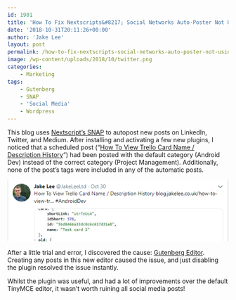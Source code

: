 ```yaml
---
id: 1901
title: 'How To Fix Nextscripts&#8217; Social Networks Auto-Poster Not Using Correct Categories / Tags'
date: '2018-10-31T20:11:26+00:00'
author: 'Jake Lee'
layout: post
permalink: /how-to-fix-nextscripts-social-networks-auto-poster-not-using-correct-categories-tags/
image: /wp-content/uploads/2018/10/twitter.png
categories:
    - Marketing
tags:
    - Gutenberg
    - SNAP
    - 'Social Media'
    - Wordpress
---
```


This blog uses [Nextscript’s SNAP](https://wordpress.org/plugins/social-networks-auto-poster-facebook-twitter-g/) to autopost new posts on LinkedIn, Twitter, and Medium. After installing and activating a few new plugins, I noticed that a scheduled post (“[How To View Trello Card Name / Description History](/how-to-view-trello-card-name-description-history)“) had been posted with the default category (Android Dev) instead of the correct category (Project Management). Additionally, none of the post’s tags were included in any of the automatic posts.

[![](/wp-content/uploads/2018/10/twitter.png)](https://twitter.com/JakeLeeLtd/status/1057354288425525250)

After a little trial and error, I discovered the cause: [Gutenberg Editor](https://wordpress.org/gutenberg/). Creating any posts in this new editor caused the issue, and just disabling the plugin resolved the issue instantly.

Whilst the plugin was useful, and had a lot of improvements over the default TinyMCE editor, it wasn’t worth ruining all social media posts!